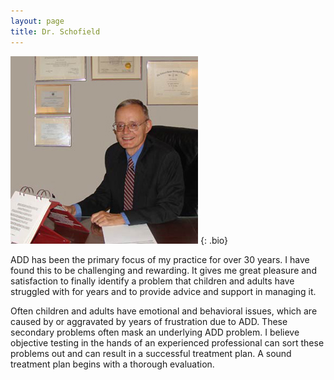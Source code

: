 ```yaml
---
layout: page
title: Dr. Schofield
---
```


![Dr. Lee Schofield](/img/dr-schofield.jpg)
{: .bio}

ADD has been the primary focus of my practice for over 30 years. I have found this to be challenging and rewarding. It gives me great pleasure and satisfaction to finally identify a problem that children and adults have struggled with for years and to provide advice and support in managing it.

Often children and adults have emotional and behavioral issues, which are caused by or aggravated by years of frustration due to ADD. These secondary problems often mask an underlying ADD problem. I believe objective testing in the hands of an experienced professional can sort these problems out and can result in a successful treatment plan. A sound treatment plan begins with a thorough evaluation.
